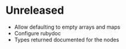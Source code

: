 # Unreleased

- Allow defaulting to empty arrays and maps
- Configure rubydoc
- Types returned documented for the nodes


